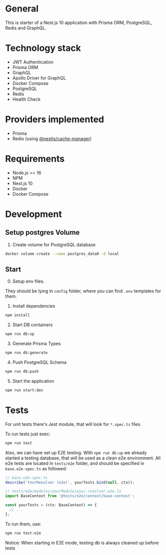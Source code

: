 # General

This is starter of a Nest.js 10 application with Prisma ORM, PostgreSQL, Redis and GraphQL.

# Technology stack
- JWT Authentication
- Prisma ORM
- GraphQL
- Apollo Driver for GraphQL
- Docker Compose
- PostgreSQL
- Redis
- Health Check

# Providers implemented
- Prisma
- Redis (using [@nestjs/cache-manager](https://www.npmjs.com/package/@nestjs/cache-manager))

# Requirements
- Node.js >= 16 
- NPM
- Nest.js 10
- Docker
- Docker Compose

# Development

## Setup postgres Volume

1. Create volume for PostgreSQL database
```bash
docker volume create --name postgres_data0 -d local
```

## Start

0. Setup env files.

They should be lying in `config` folder, where you can find `.env` templates for them.

1. Install dependencies

```bash
npm install
```

2. Start DB containers

```bash
npm run db:up
```

3. Generate Prisma Types
    
```bash
npm run db:generate
```

4. Push PostgreSQL Schema 

```bash
npm run db:push
```

5. Start the application

```bash
npm run start:dev
```

# Tests

For unit tests there's Jest module, that will look for `*.spec.ts` files.

To run tests just exec:
```bash
npm run test
```

Also, we can have set up E2E testing. With `npm run db:up` we already started a testing database, that will be used as a clean e2e environment. All e2e tests are located in `tests/e2e` folder, and should be specified in `base.e2e-spec.ts` as followed:

```ts
// base.e2e-spec.ts
describe('YourResolver (e2e)', yourTests.bind(null, ctx));

// tests/e2e/modules/yourModule/your.resolver.e2e.ts
import BaseContext from '@tests/e2e/context/base-context';

const yourTests = (ctx: BaseContext) => {
  // ...
};
```

To run them, use:
```bash
npm run test:e2e
```

Notice: When starting in E2E mode, testing db is always cleaned up before tests